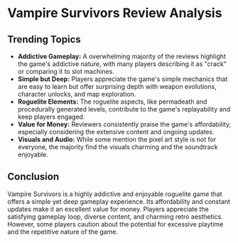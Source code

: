# Vampire Survivors Review Analysis

##  Trending Topics

*   **Addictive Gameplay:** A overwhelming majority of the reviews highlight the game's addictive nature, with many players describing it as "crack" or comparing it to slot machines. 
*   **Simple but Deep:** Players appreciate the game's simple mechanics that are easy to learn but offer surprising depth with weapon evolutions, character unlocks, and map exploration.
*   **Roguelite Elements:** The roguelite aspects, like permadeath and procedurally generated levels, contribute to the game's replayability and keep players engaged.
*   **Value for Money:**  Reviewers consistently praise the game's affordability, especially considering the extensive content and ongoing updates. 
*   **Visuals and Audio:** While some mention the pixel art style is not for everyone, the majority find the visuals charming and the soundtrack enjoyable.

## Conclusion

Vampire Survivors is a highly addictive and enjoyable roguelite game that offers a simple yet deep gameplay experience. Its affordability and constant updates make it an excellent value for money. Players appreciate the satisfying gameplay loop, diverse content, and charming retro aesthetics. However, some players caution about the potential for excessive playtime and the repetitive nature of the game. 
